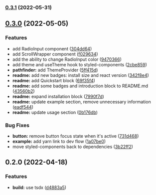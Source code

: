 

### [0.3.1](https://https//github.com/appKODE/pathfinder-web-react/compare/v0.3.0...v0.3.1) (2022-05-31)

## [0.3.0](https://https//github.com/appKODE/pathfinder-web-react/compare/v0.2.0...v0.3.0) (2022-05-05)


### Features

* add RadioInput component ([304dd64](https://https//github.com/appKODE/pathfinder-web-react/commit/304dd64dab76574a123e05f4aa851bdc78e9aab6))
* add ScrollWrapper component ([f029634](https://https//github.com/appKODE/pathfinder-web-react/commit/f029634b39c577c1e503976acfb2a8f70742856c))
* add the ability to change RadioInput color ([9470366](https://https//github.com/appKODE/pathfinder-web-react/commit/9470366f49b98dfcfbddd8cbead9ba1457f8b517))
* add theme and useTheme hook to styled-components ([2cbe859](https://https//github.com/appKODE/pathfinder-web-react/commit/2cbe8599f333411fda4183bc3c8d757ccdb0c7ff))
* **pathfinder:** add ThemeProvider ([5ff415d](https://https//github.com/appKODE/pathfinder-web-react/commit/5ff415d201d36f048f727f3a6268a2d190ce3043))
* **readme:** add new badges: install size and react version ([342f8e4](https://https//github.com/appKODE/pathfinder-web-react/commit/342f8e4c76dad98dfea037fa01a937ff3e64d44c))
* **readme:** add Quickstart block ([69f35f4](https://https//github.com/appKODE/pathfinder-web-react/commit/69f35f4a9c59015063d58f2263d0b61cba960e9e))
* **readme:** add some badges and introduction block to README.md ([43560b2](https://https//github.com/appKODE/pathfinder-web-react/commit/43560b23558b6d1374ef0b3d1eb3ce9023be444b))
* **readme:** expand installation block ([7990f7d](https://https//github.com/appKODE/pathfinder-web-react/commit/7990f7d6d09cf625d4b7f2ef0a3a185cd5835f95))
* **readme:** update example section, remove unnecessary information ([eadf544](https://https//github.com/appKODE/pathfinder-web-react/commit/eadf5448b7f5819f2ab32c0f369326472ad2b7ed))
* **readme:** update usage section ([0b176db](https://https//github.com/appKODE/pathfinder-web-react/commit/0b176db6e6d08409829da0d7d55c45dc454b7c5e))


### Bug Fixes

* **button:** remove button focus state when it's active ([731d468](https://https//github.com/appKODE/pathfinder-web-react/commit/731d46862b83f6b5c892ab3c369edb234528b96d))
* **example:** add yarn link to dev flow ([1a07be0](https://https//github.com/appKODE/pathfinder-web-react/commit/1a07be0268aa20483bc5f1440e78a8ad97324160))
* move styled-components back to dependencies ([3b22ff2](https://https//github.com/appKODE/pathfinder-web-react/commit/3b22ff2f15137eb664afaab5ee88c3fef359dfba))

## 0.2.0 (2022-04-18)


### Features

* **build:** use tsdx ([d4883a5](https://https//github.com/appKODE/pathfinder-web-react/commit/d4883a50f45a196a289bf3bbc68d1ffb55282458))